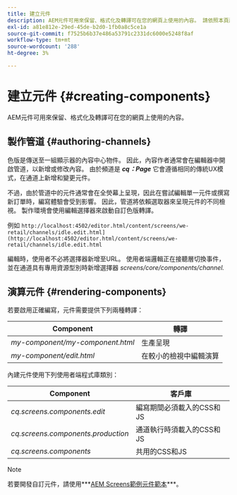 ```yaml
---
title: 建立元件
description: AEM元件可用來保留、格式化及轉譯可在您的網頁上使用的內容。 請依照本頁所述操作，瞭解製作管道和演算元件的相關資訊。
exl-id: a81e812e-29ed-45de-b2d0-1fb0a8c5ce1a
source-git-commit: f7525b6b37e486a53791c2331dc6000e5248f8af
workflow-type: tm+mt
source-wordcount: '288'
ht-degree: 3%

---
```


# 建立元件 {#creating-components}

AEM元件可用來保留、格式化及轉譯可在您的網頁上使用的內容。

## 製作管道 {#authoring-channels}

色版是傳送至一組顯示器的內容中心物件。 因此，內容作者通常會在編輯器中開啟管道，以新增或修改內容。 由於頻道是 ***cq：Page*** 它會遵循相同的傳統UX模式，在通道上新增和變更元件。

不過，由於管道中的元件通常會在全熒幕上呈現，因此在嘗試編輯單一元件或撰寫新訂單時，編寫體驗會受到影響。 因此，管道將依賴選取器來呈現元件的不同檢視。 製作環境會使用編輯選擇器來啟動自訂色版轉譯。

例如 `http://localhost:4502/editor.html/content/screens/we-retail/channels/idle.edit.html](http://localhost:4502/editor.html/content/screens/we-retail/channels/idle.edit.html`

編輯時，使用者不必將選擇器新增至URL。 使用者端邏輯正在接聽層切換事件，並在通道具有專用資源型別時新增選擇器 *screens/core/components/channel.*

## 演算元件 {#rendering-components}

若要啟用正確編寫，元件需要提供下列兩種轉譯：

| **Component** | **轉譯** |
|---|---|
| *my-component/my-component.html* | 生產呈現 |
| *my-component/edit.html* | 在較小的檢視中編輯演算 |

內建元件使用下列使用者端程式庫類別：

| **Component** | **客戶庫** |
|---|---|
| *cq.screens.components.edit* | 編寫期間必須載入的CSS和JS |
| *cq.screens.components.production* | 通道執行時須載入的CSS和JS |
| *cq.screens.components* | 共用的CSS和JS |

>[!NOTE]
>
>若要開發自訂元件，請使用***[AEM Screens範例元件範本](https://github.com/Adobe-Marketing-Cloud/aem-screens-component-template)***。
